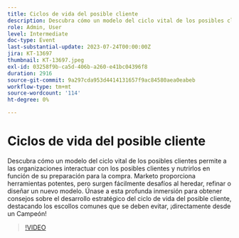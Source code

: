 ```yaml
---
title: Ciclos de vida del posible cliente
description: Descubra cómo un modelo del ciclo vital de los posibles clientes permite a las organizaciones interactuar con los posibles clientes y nutrirlos en función de su preparación para la compra. Marketo proporciona herramientas potentes, pero surgen fácilmente desafíos al heredar, refinar o diseñar un nuevo modelo. Únase a esta profunda inmersión para obtener consejos sobre el desarrollo estratégico del ciclo de vida del posible cliente, destacando los escollos comunes que se deben evitar, ¡directamente desde un Campeón!
role: Admin, User
level: Intermediate
doc-type: Event
last-substantial-update: 2023-07-24T00:00:00Z
jira: KT-13697
thumbnail: KT-13697.jpeg
exl-id: 03258f9b-ca5d-406b-a260-e41bc04396f8
duration: 2916
source-git-commit: 9a297cda953d4414131657f9ac84580aea0eabeb
workflow-type: tm+mt
source-wordcount: '114'
ht-degree: 0%

---
```


# Ciclos de vida del posible cliente

Descubra cómo un modelo del ciclo vital de los posibles clientes permite a las organizaciones interactuar con los posibles clientes y nutrirlos en función de su preparación para la compra. Marketo proporciona herramientas potentes, pero surgen fácilmente desafíos al heredar, refinar o diseñar un nuevo modelo. Únase a esta profunda inmersión para obtener consejos sobre el desarrollo estratégico del ciclo de vida del posible cliente, destacando los escollos comunes que se deben evitar, ¡directamente desde un Campeón!

>[!VIDEO](https://video.tv.adobe.com/v/3421711/?learn=on)
